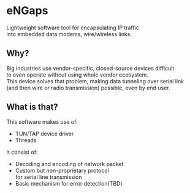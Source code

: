 # eNGaps  
Lightweight software tool for encapsulating IP traffic  
into embedded data modems, wire/wireless links.

## Why?  
Big industries use vendor-specific, closed-source devices difficult  
to even operate without using whole vendor ecosystem.  
This device solves that problem, making data tunneling over serial link  
(and then wire or radio transmission) possible, even by end user.

## What is that?  
This software makes use of:
* TUN/TAP device driver
* Threads    

It consist of:
* Decoding and encoding of network packet
* Custom but non-proprietary protocol  
for serial line transmission  
* Basic mechanism for error detection(TBD)

